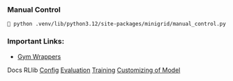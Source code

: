 ### Manual Control

```
 python .venv/lib/python3.12/site-packages/minigrid/manual_control.py
```

### Important Links:

-   [Gym Wrappers](https://gymnasium.farama.org/api/wrappers/)

Docs RLlib
[Config](https://docs.ray.io/en/latest/rllib/package_ref/doc/ray.rllib.algorithms.algorithm_config.AlgorithmConfig.html)
[Evaluation](https://docs.ray.io/en/latest/rllib/package_ref/doc/ray.rllib.algorithms.algorithm_config.AlgorithmConfig.evaluation.html)
[Training](https://docs.ray.io/en/latest/rllib/package_ref/doc/ray.rllib.algorithms.algorithm_config.AlgorithmConfig.training.html)
[Customizing of Model](https://docs.ray.io/en/latest/rllib/package_ref/doc/ray.rllib.core.rl_module.default_model_config.DefaultModelConfig.html)
